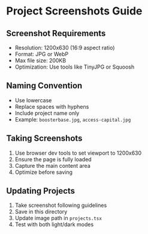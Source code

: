 # Project Screenshots Guide

## Screenshot Requirements
- Resolution: 1200x630 (16:9 aspect ratio)
- Format: JPG or WebP
- Max file size: 200KB
- Optimization: Use tools like TinyJPG or Squoosh

## Naming Convention
- Use lowercase
- Replace spaces with hyphens
- Include project name only
- Example: `boosterbase.jpg`, `access-capital.jpg`

## Taking Screenshots
1. Use browser dev tools to set viewport to 1200x630
2. Ensure the page is fully loaded
3. Capture the main content area
4. Optimize before saving

## Updating Projects
1. Take screenshot following guidelines
2. Save in this directory
3. Update image path in `projects.tsx`
4. Test with both light/dark modes

